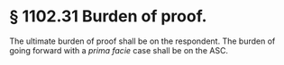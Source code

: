 # § 1102.31   Burden of proof.

The ultimate burden of proof shall be on the respondent. The burden of going forward with a *prima facie* case shall be on the ASC.




